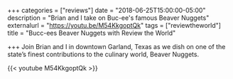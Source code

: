 +++
categories = ["reviews"]
date = "2018-06-25T15:00:00-05:00"
description = "Brian and I take on Buc-ee's famous Beaver Nuggets"
externalurl = "https://youtu.be/M54KkgoptQk"
tags = ["reviewtheworld"]
title = "Bucc-ees Beaver Nuggets with Review the World"

+++
Join Brian and I in downtown Garland, Texas as we dish on one of  the state’s finest contributions to the culinary world, Beaver Nuggets.

{{< youtube M54KkgoptQk >}}